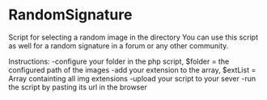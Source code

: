 # RandomSignature
Script for selecting a random image in the directory
You can use this script as well for a random signature in a forum or any other community.

Instructions:
-configure your folder in the php script, $folder = the configured path of the images
-add your extension to the array, $extList = Array containting all img extensions
-upload your script to your sever
-run the script by pasting its url in the browser
